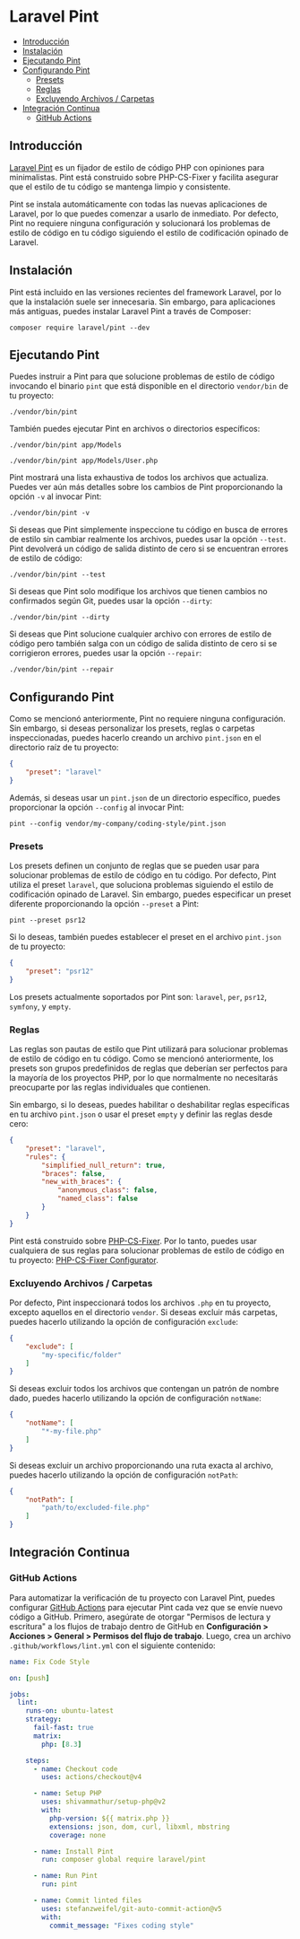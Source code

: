 # Laravel Pint

- [Introducción](#introduction)
- [Instalación](#installation)
- [Ejecutando Pint](#running-pint)
- [Configurando Pint](#configuring-pint)
    - [Presets](#presets)
    - [Reglas](#rules)
    - [Excluyendo Archivos / Carpetas](#excluding-files-or-folders)
- [Integración Continua](#continuous-integration)
    - [GitHub Actions](#running-tests-on-github-actions)

<a name="introduction"></a>
## Introducción

[Laravel Pint](https://github.com/laravel/pint) es un fijador de estilo de código PHP con opiniones para minimalistas. Pint está construido sobre PHP-CS-Fixer y facilita asegurar que el estilo de tu código se mantenga limpio y consistente.

Pint se instala automáticamente con todas las nuevas aplicaciones de Laravel, por lo que puedes comenzar a usarlo de inmediato. Por defecto, Pint no requiere ninguna configuración y solucionará los problemas de estilo de código en tu código siguiendo el estilo de codificación opinado de Laravel.

<a name="installation"></a>
## Instalación

Pint está incluido en las versiones recientes del framework Laravel, por lo que la instalación suele ser innecesaria. Sin embargo, para aplicaciones más antiguas, puedes instalar Laravel Pint a través de Composer:

```shell
composer require laravel/pint --dev
```

<a name="running-pint"></a>
## Ejecutando Pint

Puedes instruir a Pint para que solucione problemas de estilo de código invocando el binario `pint` que está disponible en el directorio `vendor/bin` de tu proyecto:

```shell
./vendor/bin/pint
```

También puedes ejecutar Pint en archivos o directorios específicos:

```shell
./vendor/bin/pint app/Models

./vendor/bin/pint app/Models/User.php
```

Pint mostrará una lista exhaustiva de todos los archivos que actualiza. Puedes ver aún más detalles sobre los cambios de Pint proporcionando la opción `-v` al invocar Pint:

```shell
./vendor/bin/pint -v
```

Si deseas que Pint simplemente inspeccione tu código en busca de errores de estilo sin cambiar realmente los archivos, puedes usar la opción `--test`. Pint devolverá un código de salida distinto de cero si se encuentran errores de estilo de código:

```shell
./vendor/bin/pint --test
```

Si deseas que Pint solo modifique los archivos que tienen cambios no confirmados según Git, puedes usar la opción `--dirty`:

```shell
./vendor/bin/pint --dirty
```

Si deseas que Pint solucione cualquier archivo con errores de estilo de código pero también salga con un código de salida distinto de cero si se corrigieron errores, puedes usar la opción `--repair`:

```shell
./vendor/bin/pint --repair
```

<a name="configuring-pint"></a>
## Configurando Pint

Como se mencionó anteriormente, Pint no requiere ninguna configuración. Sin embargo, si deseas personalizar los presets, reglas o carpetas inspeccionadas, puedes hacerlo creando un archivo `pint.json` en el directorio raíz de tu proyecto:

```json
{
    "preset": "laravel"
}
```

Además, si deseas usar un `pint.json` de un directorio específico, puedes proporcionar la opción `--config` al invocar Pint:

```shell
pint --config vendor/my-company/coding-style/pint.json
```

<a name="presets"></a>
### Presets

Los presets definen un conjunto de reglas que se pueden usar para solucionar problemas de estilo de código en tu código. Por defecto, Pint utiliza el preset `laravel`, que soluciona problemas siguiendo el estilo de codificación opinado de Laravel. Sin embargo, puedes especificar un preset diferente proporcionando la opción `--preset` a Pint:

```shell
pint --preset psr12
```

Si lo deseas, también puedes establecer el preset en el archivo `pint.json` de tu proyecto:

```json
{
    "preset": "psr12"
}
```

Los presets actualmente soportados por Pint son: `laravel`, `per`, `psr12`, `symfony`, y `empty`.

<a name="rules"></a>
### Reglas

Las reglas son pautas de estilo que Pint utilizará para solucionar problemas de estilo de código en tu código. Como se mencionó anteriormente, los presets son grupos predefinidos de reglas que deberían ser perfectos para la mayoría de los proyectos PHP, por lo que normalmente no necesitarás preocuparte por las reglas individuales que contienen.

Sin embargo, si lo deseas, puedes habilitar o deshabilitar reglas específicas en tu archivo `pint.json` o usar el preset `empty` y definir las reglas desde cero:

```json
{
    "preset": "laravel",
    "rules": {
        "simplified_null_return": true,
        "braces": false,
        "new_with_braces": {
            "anonymous_class": false,
            "named_class": false
        }
    }
}
```

Pint está construido sobre [PHP-CS-Fixer](https://github.com/FriendsOfPHP/PHP-CS-Fixer). Por lo tanto, puedes usar cualquiera de sus reglas para solucionar problemas de estilo de código en tu proyecto: [PHP-CS-Fixer Configurator](https://mlocati.github.io/php-cs-fixer-configurator).

<a name="excluding-files-or-folders"></a>
### Excluyendo Archivos / Carpetas

Por defecto, Pint inspeccionará todos los archivos `.php` en tu proyecto, excepto aquellos en el directorio `vendor`. Si deseas excluir más carpetas, puedes hacerlo utilizando la opción de configuración `exclude`:

```json
{
    "exclude": [
        "my-specific/folder"
    ]
}
```

Si deseas excluir todos los archivos que contengan un patrón de nombre dado, puedes hacerlo utilizando la opción de configuración `notName`:

```json
{
    "notName": [
        "*-my-file.php"
    ]
}
```

Si deseas excluir un archivo proporcionando una ruta exacta al archivo, puedes hacerlo utilizando la opción de configuración `notPath`:

```json
{
    "notPath": [
        "path/to/excluded-file.php"
    ]
}
```

<a name="continuous-integration"></a>
## Integración Continua

<a name="running-tests-on-github-actions"></a>
### GitHub Actions

Para automatizar la verificación de tu proyecto con Laravel Pint, puedes configurar [GitHub Actions](https://github.com/features/actions) para ejecutar Pint cada vez que se envíe nuevo código a GitHub. Primero, asegúrate de otorgar "Permisos de lectura y escritura" a los flujos de trabajo dentro de GitHub en **Configuración > Acciones > General > Permisos del flujo de trabajo**. Luego, crea un archivo `.github/workflows/lint.yml` con el siguiente contenido:

```yaml
name: Fix Code Style

on: [push]

jobs:
  lint:
    runs-on: ubuntu-latest
    strategy:
      fail-fast: true
      matrix:
        php: [8.3]

    steps:
      - name: Checkout code
        uses: actions/checkout@v4

      - name: Setup PHP
        uses: shivammathur/setup-php@v2
        with:
          php-version: ${{ matrix.php }}
          extensions: json, dom, curl, libxml, mbstring
          coverage: none

      - name: Install Pint
        run: composer global require laravel/pint

      - name: Run Pint
        run: pint

      - name: Commit linted files
        uses: stefanzweifel/git-auto-commit-action@v5
        with:
          commit_message: "Fixes coding style"
```
